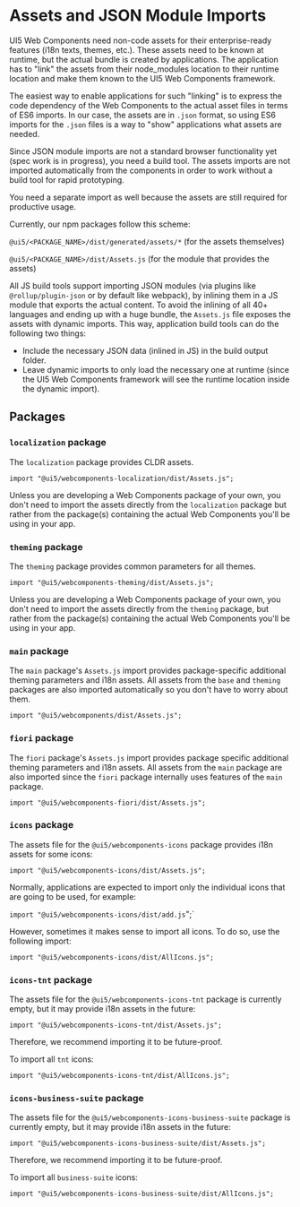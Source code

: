 # Assets and JSON Module Imports

UI5 Web Components need non-code assets for their enterprise-ready features (i18n texts, themes, etc.). These assets need to be known at runtime, but the actual bundle is created by applications. The application has to "link" the assets from their node_modules location to their runtime location and make them known to the UI5 Web Components framework.

The easiest way to enable applications for such "linking" is to express the code dependency of the Web Components to the actual asset files in terms of ES6 imports. In our case, the assets are in `.json` format, so using ES6 imports for the `.json` files is a way to "show" applications what assets are needed.

Since JSON module imports are not a standard browser functionality yet (spec work is in progress), you need a build tool. The assets imports are not imported automatically from the components in order to work without a build tool for rapid prototyping.

You need a separate import as well because the assets are still required for productive usage.

Currently, our npm packages follow this scheme:

`@ui5/<PACKAGE_NAME>/dist/generated/assets/*`
(for the assets themselves)

`@ui5/<PACKAGE_NAME>/dist/Assets.js`
(for the module that provides the assets)

All JS build tools support importing JSON modules (via plugins like `@rollup/plugin-json` or by default like webpack), by inlining them in a JS module that exports the actual content. To avoid the inlining of all 40+ languages and ending up with a huge bundle, the `Assets.js` file exposes the assets with dynamic imports. This way, application build tools can do the following two things:
- Include the necessary JSON data (inlined in JS) in the build output folder.
- Leave dynamic imports to only load the necessary one at runtime (since the UI5 Web Components framework will see the runtime location inside the dynamic import).

## Packages
<a name="packages"></a>

### `localization` package

The `localization` package provides CLDR assets.

`import "@ui5/webcomponents-localization/dist/Assets.js";`

Unless you are developing a Web Components package of your own, you don't need to import the assets directly from the `localization` package but rather from the package(s) containing the actual Web Components you'll be using in your app.

### `theming` package

The `theming` package provides common parameters for all themes.

`import "@ui5/webcomponents-theming/dist/Assets.js";`

Unless you are developing a Web Components package of your own, you don't need to import the assets directly from the `theming` package,
but rather from the package(s) containing the actual Web Components you'll be using in your app.

### `main` package

The `main` package's `Assets.js` import provides package-specific additional theming parameters and i18n assets.
All assets from the `base` and `theming` packages are also imported automatically so you don't have to worry about them.

`import "@ui5/webcomponents/dist/Assets.js";`

### `fiori` package

The `fiori` package's `Assets.js` import provides package specific additional theming parameters and i18n assets. All assets from the `main`
package are also imported since the `fiori` package internally uses features of the `main` package.

`import "@ui5/webcomponents-fiori/dist/Assets.js";`

### `icons` package

The assets file for the `@ui5/webcomponents-icons` package provides i18n assets for some icons:

`import "@ui5/webcomponents-icons/dist/Assets.js";`

Normally, applications are expected to import only the individual icons that are going to be used, for example:

`import "@ui5/webcomponents-icons/dist/add.js`";`

However, sometimes it makes sense to import all icons. To do so, use the following import:

`import "@ui5/webcomponents-icons/dist/AllIcons.js";`

### `icons-tnt` package

The assets file for the `@ui5/webcomponents-icons-tnt` package is currently empty, but it may provide i18n assets in the future:

`import "@ui5/webcomponents-icons-tnt/dist/Assets.js";`

Therefore, we recommend importing it to be future-proof.

To import all `tnt` icons:

`import "@ui5/webcomponents-icons-tnt/dist/AllIcons.js";`

### `icons-business-suite` package

The assets file for the `@ui5/webcomponents-icons-business-suite` package is currently empty, but it may provide i18n assets in the future:

`import "@ui5/webcomponents-icons-business-suite/dist/Assets.js";`

Therefore, we recommend importing it to be future-proof.

To import all `business-suite` icons:

`import "@ui5/webcomponents-icons-business-suite/dist/AllIcons.js";`